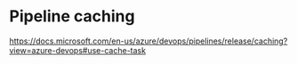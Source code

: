 # Pipeline caching
https://docs.microsoft.com/en-us/azure/devops/pipelines/release/caching?view=azure-devops#use-cache-task
